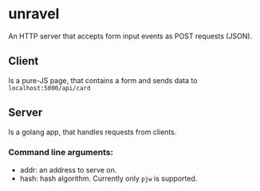 # unravel
An HTTP server that accepts form input events as POST requests (JSON).

## Client
Is a pure-JS page, that contains a form and sends data to `localhost:5000/api/card`

## Server
Is a golang app, that handles requests from clients.

### Command line arguments:
- addr: an address to serve on.
- hash: hash algorithm. Currently only `pjw` is supported.
